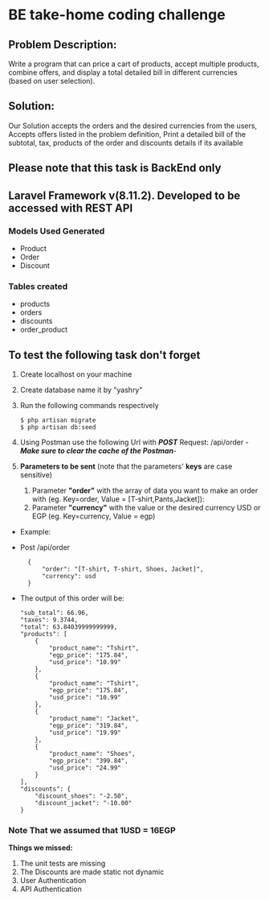 # BE take-home coding challenge
   
 
## Problem  Description:
Write a program that can price a cart of products, accept multiple products, combine offers, and display a total detailed bill in different currencies (based on user selection).

## Solution:
 Our Solution accepts the orders and the desired currencies from the users, Accepts offers listed in the problem definition, Print a detailed bill of the subtotal, tax, products of the order and discounts details if its available
 
 ## Please note that this task is BackEnd only 
 ## Laravel Framework v(8.11.2). Developed to be accessed with REST API  
 
 ###  **Models Used Generated**
 - Product
 - Order
 - Discount
 
 ### **Tables created**
 - products
 - orders
 - discounts
 - order_product

## To test the following task don't forget
 1. Create localhost on your machine
 2. Create database name it by "yashry"
 3. Run the following commands respectively 
    
        $ php artisan migrate
        $ php artisan db:seed
        
  4. Using Postman use the following Url with ***POST*** Request:  /api/order  -***Make sure to clear the cache of the Postman***-
  
  5. **Parameters to be sent** (note that the parameters' __keys__ are case sensitive)
      1. Parameter **"order"** with the array of data you want to make an order with (eg. Key=order,  Value = [T-shirt,Pants,Jacket]):
      2. Parameter **"currency"** with the value or the desired currency USD or EGP (eg. Key=currency, Value = egp) 
    
 - Example:
    
 - Post /api/order 
        
         { 
             "order": "[T-shirt, T-shirt, Shoes, Jacket]",
             "currency": usd
         }
       
  - The output of this order will be:
        
        "sub_total": 66.96,
        "taxes": 9.3744,
        "total": 63.84039999999999,
        "products": [
            {
                "product_name": "Tshirt",
                "egp_price": "175.84",
                "usd_price": "10.99"
            },
            {
                "product_name": "Tshirt",
                "egp_price": "175.84",
                "usd_price": "10.99"
            },
            {
                "product_name": "Jacket",
                "egp_price": "319.84",
                "usd_price": "19.99"
            },
            {
                "product_name": "Shoes",
                "egp_price": "399.84",
                "usd_price": "24.99"
            }
        ],
        "discounts": {
            "discount_shoes": "-2.50",
            "discount_jacket": "-10.00"
        }
        
        
### Note That we assumed that 1USD = 16EGP

**Things we missed:**

1. The unit tests are missing
2. The Discounts are made static not dynamic
3. User Authentication
4. API Authentication


